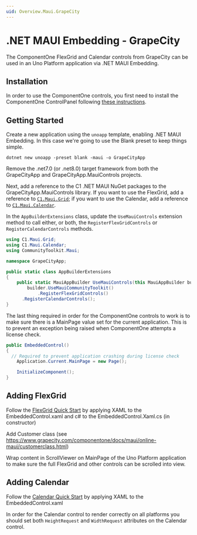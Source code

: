 ```yaml
---
uid: Overview.Maui.GrapeCity
---
```

# .NET MAUI Embedding - GrapeCity

The ComponentOne FlexGrid and Calendar controls from GrapeCity can be used in an Uno Platform application via .NET MAUI Embedding. 

## Installation

In order to use the ComponentOne controls, you first need to install the ComponentOne ControlPanel following [these instructions](https://www.grapecity.com/componentone/docs/maui/online-maui/get-started.html).

## Getting Started

Create a new application using the `unoapp` template, enabling .NET MAUI Embedding. In this case we're going to use the Blank preset to keep things simple.

```
dotnet new unoapp -preset blank -maui -o GrapeCityApp
```

Remove the .net7.0 (or .net8.0) target framework from both the GrapeCityApp and GrapeCityApp.MauiControls projects.

Next, add a reference to the C1 .NET MAUI NuGet packages to the GrapeCityApp.MauiControls library. If you want to use the FlexGrid, add a reference to [`C1.Maui.Grid`](https://www.nuget.org/packages/C1.Maui.Grid); if you want to use the Calendar, add a reference to [`C1.Maui.Calendar`](https://www.nuget.org/packages/C1.Maui.Calendar).

In the `AppBuilderExtensions` class, update the `UseMauiControls` extension method to call either, or both, the `RegisterFlexGridControls` or `RegisterCalendarControls` methods.

```cs
using C1.Maui.Grid;
using C1.Maui.Calendar;
using CommunityToolkit.Maui;

namespace GrapeCityApp;

public static class AppBuilderExtensions
{
	public static MauiAppBuilder UseMauiControls(this MauiAppBuilder builder) =>
		builder.UseMauiCommunityToolkit()
			.RegisterFlexGridControls()
      .RegisterCalendarControls();
}
```

The last thing required in order for the ComponentOne controls to work is to make sure there is a MainPage value set for the current application. This is to prevent an exception being raised when ComponentOne attempts a license check.

```cs
public EmbeddedControl()
{
  // Required to prevent application crashing during license check
	Application.Current.MainPage = new Page();

	InitializeComponent();
}
```

## Adding FlexGrid

Follow the [FlexGrid Quick Start](https://www.grapecity.com/componentone/docs/maui/online-maui/flexgrid-quickstart.html) by applying XAML to the EmbeddedControl.xaml and c# to the EmbeddedControl.Xaml.cs (in constructor)

Add Customer class (see https://www.grapecity.com/componentone/docs/maui/online-maui/customerclass.html)

Wrap content in ScrollViewer on MainPage of the Uno Platform application to make sure the full FlexGrid and other controls can be scrolled into view.


## Adding Calendar

Follow the [Calendar Quick Start](https://www.grapecity.com/componentone/docs/maui/online-maui/calendarquickstart.html) by applying XAML to the EmbeddedControl.xaml

In order for the Calendar control to render correctly on all platforms you should set both `HeightRequest` and `WidthRequest` attributes on the Calendar control.

